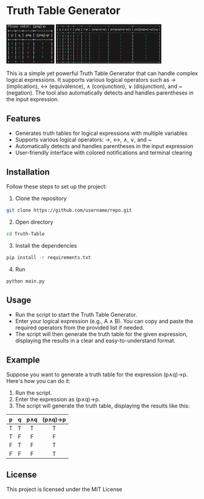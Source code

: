 # Truth Table Generator
<p float="center">
  <img src="images/pic1.png" alt="Example 1" width="25%" />
  <img src="images/pic2.png" alt="Example " width="55%" />
</p>
This is a simple yet powerful Truth Table Generator that can handle complex logical expressions. It supports various logical operators such as → (implication), ↔ (equivalence), ∧ (conjunction), ∨ (disjunction), and ~ (negation). The tool also automatically detects and handles parentheses in the input expression.

## Features
+ Generates truth tables for logical expressions with multiple variables
+ Supports various logical operators: →, ↔, ∧, ∨, and ~
+ Automatically detects and handles parentheses in the input expression
+ User-friendly interface with colored notifications and terminal clearing

## Installation
Follow these steps to set up the project:

1. Clone the repository
```bash
git clone https://github.com/username/repo.git
```
2. Open directory
```bash
cd Truth-Table
```
3. Install the dependencies
```bash
pip install -r requirements.txt
```
4. Run 
```bash
python main.py
```

## Usage
+ Run the script to start the Truth Table Generator.
+ Enter your logical expression (e.g., A ∧ B). You can copy and paste the required operators from the provided list if needed.
+ The script will then generate the truth table for the given expression, displaying the results in a clear and easy-to-understand format.

## Example
Suppose you want to generate a truth table for the expression (p∧q)→p. Here's how you can do it:

1. Run the script.
2. Enter the expression as (p∧q)→p.
3. The script will generate the truth table, displaying the results like this:

| p | q | p∧q | (p∧q)→p |
| :-: | :-: | :-: | :-: |
| T | T | T | T |
| T | F | F | F |
| F | T | F | T |
| F | F | F | T |

## License
This project is licensed under the MIT License
